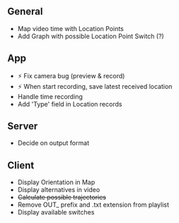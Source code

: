 ## General
* Map video time with Location Points
* Add Graph with possible Location Point Switch (?)

## App

*  :zap: Fix camera bug (preview & record)
*  :zap: When start recording, save latest received location
* Handle time recording
* Add 'Type' field in Location records

## Server
* Decide on output format



## Client
* Display Orientation in Map
* Display alternatives in video
* ~~Calculate possible trajectories~~
* Remove OUT_ prefix and .txt extension from playlist
* Display available switches

